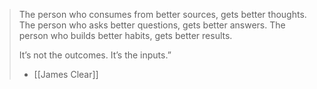 >The person who consumes from better sources, gets better thoughts. The person who asks better questions, gets better answers. The person who builds better habits, gets better results.
>
>It’s not the outcomes. It’s the inputs.”
>- [[James Clear]] 


